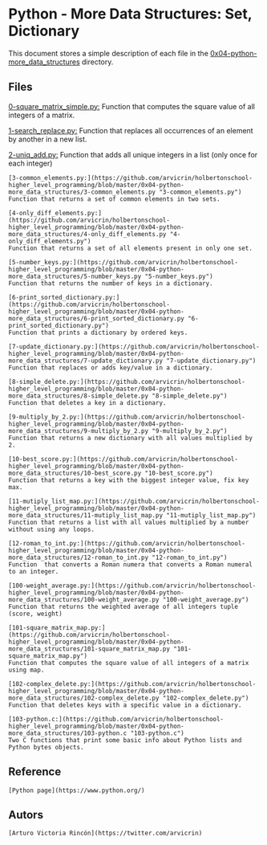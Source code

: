 # Python - More Data Structures: Set, Dictionary
This document stores a simple description of each file in the  [0x04-python-more_data_structures](https://github.com/arvicrin/holbertonschool-higher_level_programming/tree/master/0x04-python-more_data_structures "0x04-python-more_data_structures") directory.

## Files
[0-square_matrix_simple.py:](https://github.com/arvicrin/holbertonschool-higher_level_programming/blob/master/0x04-python-more_data_structures/0-square_matrix_simple.py "0-square_matrix_simple.py")
Function that computes the square value of all integers of a matrix.

[1-search_replace.py:](https://github.com/arvicrin/holbertonschool-higher_level_programming/blob/master/0x04-python-more_data_structures/1-search_replace.py "1-search_replace.py")
Function that replaces all occurrences of an element by another in a new list.

[2-uniq_add.py:](https://github.com/arvicrin/holbertonschool-higher_level_programming/blob/master/0x04-python-more_data_structures/2-uniq_add.py "2-uniq_add.py")
Function that adds all unique integers in a list (only once for each integer)

	[3-common_elements.py:](https://github.com/arvicrin/holbertonschool-higher_level_programming/blob/master/0x04-python-more_data_structures/3-common_elements.py "3-common_elements.py")
	Function that returns a set of common elements in two sets.

	[4-only_diff_elements.py:](https://github.com/arvicrin/holbertonschool-higher_level_programming/blob/master/0x04-python-more_data_structures/4-only_diff_elements.py "4-only_diff_elements.py")
	Function that returns a set of all elements present in only one set.

	[5-number_keys.py:](https://github.com/arvicrin/holbertonschool-higher_level_programming/blob/master/0x04-python-more_data_structures/5-number_keys.py "5-number_keys.py")
	Function that returns the number of keys in a dictionary.

	[6-print_sorted_dictionary.py:](https://github.com/arvicrin/holbertonschool-higher_level_programming/blob/master/0x04-python-more_data_structures/6-print_sorted_dictionary.py "6-print_sorted_dictionary.py")
	Function that prints a dictionary by ordered keys.

	[7-update_dictionary.py:](https://github.com/arvicrin/holbertonschool-higher_level_programming/blob/master/0x04-python-more_data_structures/7-update_dictionary.py "7-update_dictionary.py")
	Function that replaces or adds key/value in a dictionary.

	[8-simple_delete.py:](https://github.com/arvicrin/holbertonschool-higher_level_programming/blob/master/0x04-python-more_data_structures/8-simple_delete.py "8-simple_delete.py")
	Function that deletes a key in a dictionary.

	[9-multiply_by_2.py:](https://github.com/arvicrin/holbertonschool-higher_level_programming/blob/master/0x04-python-more_data_structures/9-multiply_by_2.py "9-multiply_by_2.py")
	Function that returns a new dictionary with all values multiplied by 2.

	[10-best_score.py:](https://github.com/arvicrin/holbertonschool-higher_level_programming/blob/master/0x04-python-more_data_structures/10-best_score.py "10-best_score.py")
	Function that returns a key with the biggest integer value, fix key max.

	[11-mutiply_list_map.py:](https://github.com/arvicrin/holbertonschool-higher_level_programming/blob/master/0x04-python-more_data_structures/11-mutiply_list_map.py "11-mutiply_list_map.py")
	Function that returns a list with all values multiplied by a number without using any loops.

	[12-roman_to_int.py:](https://github.com/arvicrin/holbertonschool-higher_level_programming/blob/master/0x04-python-more_data_structures/12-roman_to_int.py "12-roman_to_int.py")
	Function  that converts a Roman numera that converts a Roman numeral to an integer.

	[100-weight_average.py:](https://github.com/arvicrin/holbertonschool-higher_level_programming/blob/master/0x04-python-more_data_structures/100-weight_average.py "100-weight_average.py")
	Function that returns the weighted average of all integers tuple (score, weight)

	[101-square_matrix_map.py:](https://github.com/arvicrin/holbertonschool-higher_level_programming/blob/master/0x04-python-more_data_structures/101-square_matrix_map.py "101-square_matrix_map.py")
	Function that computes the square value of all integers of a matrix using map.

	[102-complex_delete.py:](https://github.com/arvicrin/holbertonschool-higher_level_programming/blob/master/0x04-python-more_data_structures/102-complex_delete.py "102-complex_delete.py")
	Function that deletes keys with a specific value in a dictionary.

	[103-python.c:](https://github.com/arvicrin/holbertonschool-higher_level_programming/blob/master/0x04-python-more_data_structures/103-python.c "103-python.c")
	Two C functions that print some basic info about Python lists and Python bytes objects.

## Reference 
	[Python page](https://www.python.org/)
## Autors
	[Arturo Victoria Rincón](https://twitter.com/arvicrin)
